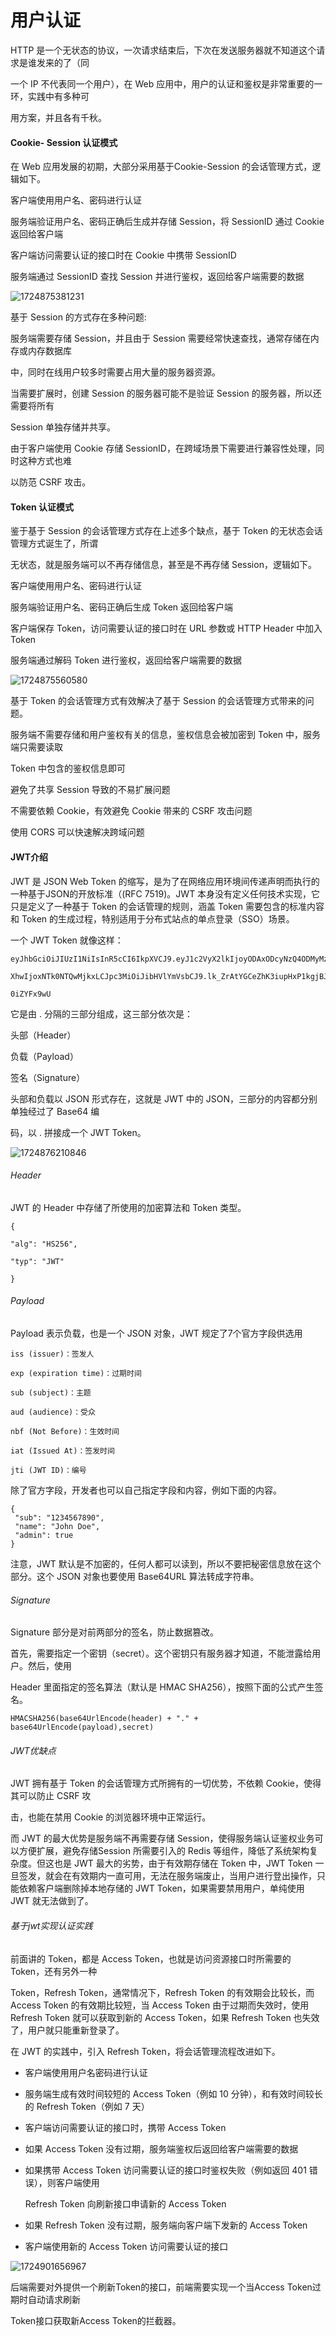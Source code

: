 # ⽤户认证

HTTP 是⼀个⽆状态的协议，⼀次请求结束后，下次在发送服务器就不知道这个请求是谁发来的了（同

⼀个 IP 不代表同⼀个⽤户），在 Web 应⽤中，⽤户的认证和鉴权是⾮常重要的⼀环，实践中有多种可

⽤⽅案，并且各有千秋。

#### Cookie- Session 认证模式

在 Web 应⽤发展的初期，⼤部分采⽤基于Cookie-Session 的会话管理⽅式，逻辑如下。

客户端使⽤⽤户名、密码进⾏认证

服务端验证⽤户名、密码正确后⽣成并存储 Session，将 SessionID 通过 Cookie 返回给客户端

客户端访问需要认证的接⼝时在 Cookie 中携带 SessionID

服务端通过 SessionID 查找 Session 并进⾏鉴权，返回给客户端需要的数据

![1724875381231](image/用户认证/1724875381231.png)

基于 Session 的⽅式存在多种问题:

服务端需要存储 Session，并且由于 Session 需要经常快速查找，通常存储在内存或内存数据库

中，同时在线⽤户较多时需要占⽤⼤量的服务器资源。

当需要扩展时，创建 Session 的服务器可能不是验证 Session 的服务器，所以还需要将所有

Session 单独存储并共享。

由于客户端使⽤ Cookie 存储 SessionID，在跨域场景下需要进⾏兼容性处理，同时这种⽅式也难

以防范 CSRF 攻击。

#### Token 认证模式

鉴于基于 Session 的会话管理⽅式存在上述多个缺点，基于 Token 的⽆状态会话管理⽅式诞⽣了，所谓

⽆状态，就是服务端可以不再存储信息，甚⾄是不再存储 Session，逻辑如下。

客户端使⽤⽤户名、密码进⾏认证

服务端验证⽤户名、密码正确后⽣成 Token 返回给客户端

客户端保存 Token，访问需要认证的接⼝时在 URL 参数或 HTTP Header 中加⼊ Token

服务端通过解码 Token 进⾏鉴权，返回给客户端需要的数据

![1724875560580](image/用户认证/1724875560580.png)

基于 Token 的会话管理⽅式有效解决了基于 Session 的会话管理⽅式带来的问题。

服务端不需要存储和⽤户鉴权有关的信息，鉴权信息会被加密到 Token 中，服务端只需要读取

Token 中包含的鉴权信息即可

避免了共享 Session 导致的不易扩展问题

不需要依赖 Cookie，有效避免 Cookie 带来的 CSRF 攻击问题

使⽤ CORS 可以快速解决跨域问题

#### JWT介绍

JWT 是 JSON Web Token 的缩写，是为了在⽹络应⽤环境间传递声明⽽执⾏的⼀种基于JSON的开放标准（(RFC 7519)。JWT 本身没有定义任何技术实现，它只是定义了⼀种基于 Token 的会话管理的规则，涵盖 Token 需要包含的标准内容和 Token 的⽣成过程，特别适⽤于分布式站点的单点登录（SSO）场景。

⼀个 JWT Token 就像这样：

```
eyJhbGciOiJIUzI1NiIsInR5cCI6IkpXVCJ9.eyJ1c2VyX2lkIjoyODAxODcyNzQ4ODMyMzU4NSwiZ

XhwIjoxNTk0NTQwMjkxLCJpc3MiOiJibHVlYmVsbCJ9.lk_ZrAtYGCeZhK3iupHxP1kgjBJzQTVTtX

0iZYFx9wU
```

它是由 . 分隔的三部分组成，这三部分依次是：

头部（Header）

负载（Payload）

签名（Signature）

头部和负载以 JSON 形式存在，这就是 JWT 中的 JSON，三部分的内容都分别单独经过了 Base64 编

码，以 . 拼接成⼀个 JWT Token。

![1724876210846](image/用户认证/1724876210846.png)

###### Header

JWT 的 Header 中存储了所使⽤的加密算法和 Token 类型。

```
{

"alg": "HS256",

"typ": "JWT"

}
```

###### Payload

Payload 表示负载，也是⼀个 JSON 对象，JWT 规定了7个官⽅字段供选⽤

```
iss (issuer)：签发⼈

exp (expiration time)：过期时间

sub (subject)：主题

aud (audience)：受众

nbf (Not Before)：⽣效时间

iat (Issued At)：签发时间

jti (JWT ID)：编号
```

除了官⽅字段，开发者也可以⾃⼰指定字段和内容，例如下⾯的内容。

```
{
 "sub": "1234567890",
 "name": "John Doe",
 "admin": true
}
```

注意，JWT 默认是不加密的，任何⼈都可以读到，所以不要把秘密信息放在这个部分。这个 JSON 对象也要使⽤ Base64URL 算法转成字符串。

###### Signature

Signature 部分是对前两部分的签名，防⽌数据篡改。

⾸先，需要指定⼀个密钥（secret）。这个密钥只有服务器才知道，不能泄露给⽤户。然后，使⽤

Header ⾥⾯指定的签名算法（默认是 HMAC SHA256），按照下⾯的公式产⽣签名。

`HMACSHA256(base64UrlEncode(header) + "." + base64UrlEncode(payload),secret)`

###### JWT优缺点

JWT 拥有基于 Token 的会话管理⽅式所拥有的⼀切优势，不依赖 Cookie，使得其可以防⽌ CSRF 攻

击，也能在禁⽤ Cookie 的浏览器环境中正常运⾏。

⽽ JWT 的最⼤优势是服务端不再需要存储 Session，使得服务端认证鉴权业务可以⽅便扩展，避免存储Session 所需要引⼊的 Redis 等组件，降低了系统架构复杂度。但这也是 JWT 最⼤的劣势，由于有效期存储在 Token 中，JWT Token ⼀旦签发，就会在有效期内⼀直可⽤，⽆法在服务端废⽌，当⽤户进⾏登出操作，只能依赖客户端删除掉本地存储的 JWT Token，如果需要禁⽤⽤户，单纯使⽤ JWT 就⽆法做到了。

###### 基于jwt实现认证实践

前⾯讲的 Token，都是 Access Token，也就是访问资源接⼝时所需要的 Token，还有另外⼀种

Token，Refresh Token，通常情况下，Refresh Token 的有效期会⽐较⻓，⽽ Access Token 的有效期⽐较短，当 Access Token 由于过期⽽失效时，使⽤ Refresh Token 就可以获取到新的 Access Token，如果 Refresh Token 也失效了，⽤户就只能重新登录了。

在 JWT 的实践中，引⼊ Refresh Token，将会话管理流程改进如下。

* 客户端使⽤⽤户名密码进⾏认证
* 服务端⽣成有效时间较短的 Access Token（例如 10 分钟），和有效时间较⻓的 Refresh  Token（例如 7 天）
* 客户端访问需要认证的接⼝时，携带 Access Token
* 如果 Access Token 没有过期，服务端鉴权后返回给客户端需要的数据

* 如果携带 Access Token 访问需要认证的接⼝时鉴权失败（例如返回 401 错误），则客户端使⽤

    Refresh Token 向刷新接⼝申请新的 Access Token

* 如果 Refresh Token 没有过期，服务端向客户端下发新的 Access Token
* 客户端使⽤新的 Access Token 访问需要认证的接⼝

![1724901656967](image/用户认证/1724901656967.png)


后端需要对外提供⼀个刷新Token的接⼝，前端需要实现⼀个当Access Token过期时⾃动请求刷新

Token接⼝获取新Access Token的拦截器。
